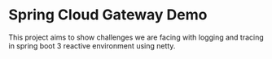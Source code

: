 # Spring Cloud Gateway Demo

This project aims to show challenges we are facing with logging and tracing in spring boot 3 reactive environment using
netty.
